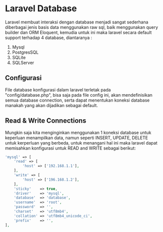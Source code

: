 # Laravel Database

Laravel membuat interaksi dengan database menjadi sangat sederhana diberbagai jenis basis data menggunakan raw sql, baik menggunakan query builder dan ORM Eloquent, kemudia untuk ini maka laravel secara default support terhadap 4 database, diantaranya : 

1. Mysql
2. PostgresSQL
3. SQLite
4. SQLServer

## Configurasi

File database konfigurasi dalam laravel terletak pada "config/database.php", bisa saja pada file config ini, akan mendefinisikan semua database connection, serta dapat menentukan koneksi database manakah yang akan dijadikan sebagai default.

## Read & Write Connections

Mungkin saja kita menginginkan menggunakan 1 koneksi database untuk keperluan menampilkan data, namun seperti INSERT, UPDATE, DELETE untuk kerperluan yang berbeda, untuk menangani hal ini maka laravel dapat memisahkan konfigurasi untuk READ and WRITE sebagai berikut: 

```php
'mysql' => [
    'read' => [
        'host' => ['192.168.1.1'],
    ],
    'write' => [
        'host' => ['196.168.1.2'],
    ],
    'sticky'    => true,
    'driver'    => 'mysql',
    'database'  => 'database',
    'username'  => 'root',
    'password'  => '',
    'charset'   => 'utf8mb4',
    'collation' => 'utf8mb4_unicode_ci',
    'prefix'    => '',
],
```





